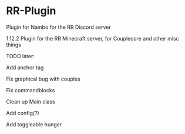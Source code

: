 # RR-Plugin
Plugin for Nambo for the RR Discord server

1.12.2 Plugin for the RR Minecraft server, for Couplecore and other misc things

TODO later:

Add anchor tag

Fix graphical bug with couples

Fix commandblocks

Clean up Main class

Add config(?)

Add toggleable hunger
